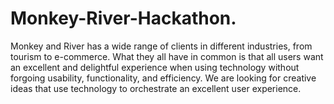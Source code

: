 # Monkey-River-Hackathon.





Monkey and River has a wide range of clients in different industries, from tourism to e-commerce. What they all have in common is that all users want an excellent and delightful experience when using technology without forgoing usability, functionality, and efficiency. We are looking for creative ideas that use technology to orchestrate an excellent user experience.
